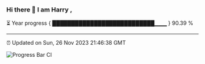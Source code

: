 ### Hi there 👋 I am Harry , 

⏳ Year progress { ███████████████████████████▁▁▁ } 90.39 %

---

⏰ Updated on Sun, 26 Nov 2023 21:46:38 GMT

![Progress Bar CI](https://github.com/duykhang68/duykhang68/workflows/Progress%20Bar%20CI/badge.svg)
